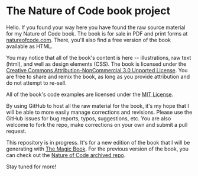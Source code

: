 # The Nature of Code book project

Hello.  If you found your way here you have found the raw source material for my Nature of Code book.  The book is for sale in PDF and print forms at [natureofcode.com](http://www.natureofcode.com). There, you'll also find a free version of the book available as HTML.  

You may notice that all of the book's content is here -- illustrations, raw text (html), and well as design elements (CSS).  The book is licensed under the [Creative Commons Attribution-NonCommercial 3.0 Unported License](http://creativecommons.org/licenses/by-nc/3.0/).  You are free to share and remix the book, as long as you provide attribution and do not attempt to re-sell.

All of the book's code examples are licensed under the [MIT License](http://opensource.org/licenses/MIT).

By using GitHub to host all the raw material for the book, it's my hope that I will be able to more easily manage corrections and revisions.  Please use the GitHub issues for bug reports, typos, suggestions, etc.  You are also welcome to fork the repo, make corrections on your own and submit a pull request.

This repository is in progress.  It's for a new edition of the book that I will be generating with [The Magic Book](https://github.com/magicbookproject/magicbook).  For the previous version of the book, you can check out the [Nature of Code archived repo](https://github.com/shiffman/The-Nature-of-Code-archive).

Stay tuned for more!
